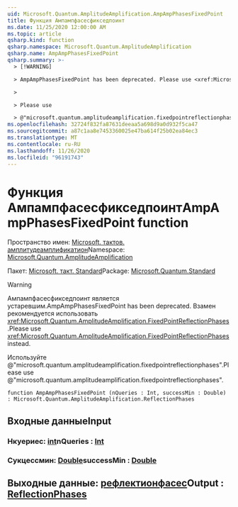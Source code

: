 ```yaml
---
uid: Microsoft.Quantum.AmplitudeAmplification.AmpAmpPhasesFixedPoint
title: Функция Ампампфасесфикседпоинт
ms.date: 11/25/2020 12:00:00 AM
ms.topic: article
qsharp.kind: function
qsharp.namespace: Microsoft.Quantum.AmplitudeAmplification
qsharp.name: AmpAmpPhasesFixedPoint
qsharp.summary: >-
  > [!WARNING]

  > AmpAmpPhasesFixedPoint has been deprecated. Please use <xref:Microsoft.Quantum.AmplitudeAmplification.FixedPointReflectionPhases> instead.

  >

  > Please use

  > @"microsoft.quantum.amplitudeamplification.fixedpointreflectionphases".
ms.openlocfilehash: 32724f832fa87631deeaa5a698d9a0d932f5ca47
ms.sourcegitcommit: a87c1aa8e7453360025e47ba614f25b02ea84ec3
ms.translationtype: MT
ms.contentlocale: ru-RU
ms.lasthandoff: 11/26/2020
ms.locfileid: "96191743"
---
```

# <a name="ampampphasesfixedpoint-function"></a><span data-ttu-id="c7abc-102">Функция Ампампфасесфикседпоинт</span><span class="sxs-lookup"><span data-stu-id="c7abc-102">AmpAmpPhasesFixedPoint function</span></span>

<span data-ttu-id="c7abc-103">Пространство имен: [Microsoft. тактов. амплитудеамплификатион](xref:Microsoft.Quantum.AmplitudeAmplification)</span><span class="sxs-lookup"><span data-stu-id="c7abc-103">Namespace: [Microsoft.Quantum.AmplitudeAmplification](xref:Microsoft.Quantum.AmplitudeAmplification)</span></span>

<span data-ttu-id="c7abc-104">Пакет: [Microsoft. такт. Standard](https://nuget.org/packages/Microsoft.Quantum.Standard)</span><span class="sxs-lookup"><span data-stu-id="c7abc-104">Package: [Microsoft.Quantum.Standard](https://nuget.org/packages/Microsoft.Quantum.Standard)</span></span>


> [!WARNING]
> <span data-ttu-id="c7abc-105">Ампампфасесфикседпоинт является устаревшим.</span><span class="sxs-lookup"><span data-stu-id="c7abc-105">AmpAmpPhasesFixedPoint has been deprecated.</span></span> <span data-ttu-id="c7abc-106">Взамен рекомендуется использовать <xref:Microsoft.Quantum.AmplitudeAmplification.FixedPointReflectionPhases>.</span><span class="sxs-lookup"><span data-stu-id="c7abc-106">Please use <xref:Microsoft.Quantum.AmplitudeAmplification.FixedPointReflectionPhases> instead.</span></span>
>
> <span data-ttu-id="c7abc-107">Используйте @"microsoft.quantum.amplitudeamplification.fixedpointreflectionphases".</span><span class="sxs-lookup"><span data-stu-id="c7abc-107">Please use @"microsoft.quantum.amplitudeamplification.fixedpointreflectionphases".</span></span>



```qsharp
function AmpAmpPhasesFixedPoint (nQueries : Int, successMin : Double) : Microsoft.Quantum.AmplitudeAmplification.ReflectionPhases
```


## <a name="input"></a><span data-ttu-id="c7abc-108">Входные данные</span><span class="sxs-lookup"><span data-stu-id="c7abc-108">Input</span></span>

### <a name="nqueries--int"></a><span data-ttu-id="c7abc-109">Нкуериес: [int](xref:microsoft.quantum.lang-ref.int)</span><span class="sxs-lookup"><span data-stu-id="c7abc-109">nQueries : [Int](xref:microsoft.quantum.lang-ref.int)</span></span>




### <a name="successmin--double"></a><span data-ttu-id="c7abc-110">Сукцессмин: [Double](xref:microsoft.quantum.lang-ref.double)</span><span class="sxs-lookup"><span data-stu-id="c7abc-110">successMin : [Double](xref:microsoft.quantum.lang-ref.double)</span></span>





## <a name="output--reflectionphases"></a><span data-ttu-id="c7abc-111">Выходные данные: [рефлектионфасес](xref:Microsoft.Quantum.AmplitudeAmplification.ReflectionPhases)</span><span class="sxs-lookup"><span data-stu-id="c7abc-111">Output : [ReflectionPhases](xref:Microsoft.Quantum.AmplitudeAmplification.ReflectionPhases)</span></span>

